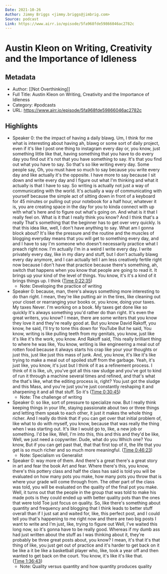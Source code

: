 ```yaml
---
Date: 2021-10-26
Author: Jimmy Briggs <jimmy.briggs@jimbrig.com>
Source: podcast
Link: https://www.airr.io/episode/5fa968fde59866046ac2782c
---
```

# Austin Kleon on Writing, Creativity and the Importance of Idleness

## Metadata
- Author: [[Not Overthinking]]
- Full Title: Austin Kleon on Writing, Creativity and the Importance of Idleness
- Category: #podcasts
- URL: https://www.airr.io/episode/5fa968fde59866046ac2782c

## Highlights
- Speaker 0: the the impact of having a daily blawg. Um, I think for me what is interesting about having ah, blawg or some sort of daily project, even if it's like I post one thing to instagram every day or, you know, just something little like that, having something that you have to do every day you find out it's not that you have something to say. It's that you find out what you have to say. So that's so like writing every day. Some people say, Oh, you must have so much to say because you write every day and like actually it's the opposite. I have more to say because I sit down and write every day and I figure out what I'm thinking and what it actually is that I have to say. So writing is actually not just a way of communicating with the world. It's actually a way of communicating with yourself because the simple act of sitting down in front of a keyboard for 45 minutes or pulling out your notebook for a half hour, whatever it is, you are creating space in the day for you to kinda connect with up with what's here and to figure out what's going on. And what is it that I really feel on. What is it that I really think you know? And I think that's a really That's something that the beginner has to get over very quickly. Is that this idea like, well, I don't have anything to say. What am I gonna block about? It's like the pressure and the routine and the muscles of blogging everyday means that you will get to something every day, and and I have to say I'm someone who doesn't necessarily practice what I preach right now. I'm actually I'm in a weird I write every day. I write privately every day, like in my diary and stuff, but I don't actually blawg every day anymore, and I can actually tell I am less creatively fertile right now because I don't have that practice because there's something, ah, switch that happens when you know that people are going to read it. It brings up your kind of the level of things. You know, it's it's a kind of it brings things up. I think ([Time 0:22:35](https://www.airr.io/quote/5fc53258bb807d658330a591))
    - Note: Developing the practice of writing
- Speaker 0: because, man, there's always something more interesting to do than right. I mean, they're like putting air in the tires, like cleaning out your closet or rearranging your books or, you know, doing your taxes. My taxes Never. I'm working on a book. My taxes get done like so quickly It's always something you'd rather do than right. It's even the great writers, you know? I mean, there are some writers that you know they love it and they're really good at. But you know David Rakoff, you know, he said, I'll try to tone this down for YouTube But he said, You know, writing is like pulling teeth from my genitals, you know, just like it's like it's the work, you know. And Rakoff said, This really brilliant thing to where he was like, You know, writing is like engineering a meal out of rotten food because it always starts his crap like your your thoughts or just this, just like just this mass of junk. And, you know, it's like it's like trying to make a meal out of spoiled stuff from the garbage. Yeah, it's just like, you know, it's just but I think of it as a refinement process. I think of it is like, uh, you've got all this raw sludge and you've got to kind of run it through a machine several times and refined, and that's what the that's like, what the editing process is, right? You just got the sludge and this Mass, and you're just you're just constantly reshaping it and sharpening it and all that stuff. So it's ([Time 0:30:45](https://www.airr.io/quote/5fc53254bb807d12ad30a58d))
    - Note: The challenge of writing
- Speaker 0: so like, sort of pressure to specialize now. But I really think keeping things in your life, staying passionate about two or three things and letting them speak to each other, it just it makes the whole thing richer. And I really do think that if you can get over that initial problem of, like what to do with myself, you know, because that was really the thing when I was starting out. It's like I would go to, like, a new job or something. I'd be like, Well, I'm into this, this and this and they'd be like, Well, we just need a copywriter. Dude, what do you Which one? You know, But if you can get past that, that that first top of it, the life that you get is so much richer and so much more meaningful. ([Time 0:46:23](https://www.airr.io/quote/5fc53229bb807de84e30a577))
    - Note: Specialism vs Generalist
- Speaker 0: way more of them. And there's a great there's a great story in art and fear the book Art and fear. Where there's this, you know, there's this pottery class and half the class has said is told you will be evaluated on how many pots you make, how many pots you throw that is where your grade will come through from. The other part of the class was told, you will be evaluated on the quality of the final pot you make. Well, it turns out that the people in the group that was told to make his made pots is they could ended up with better quality pots than the ones that were told Toe just focus on quality. So, like there's something about quantity and frequency and blogging that I think leads to better stuff overall than if I just sat and waited for, like, this perfect post, and I could tell you that's happening to me right now and there are two big posts I want to write and I'm just, like, trying to figure out Well, I've waited this long now, so it's gonna have to be really good. Whereas if my dumb ass had just written about the stuff as I was thinking about it, they're probably be three great posts about, you know? I mean, it's that it's that thing of like, you just get out of practice and it's harder to get back on it be like a it be like a basketball player who, like, took a year off and then wanted to get back on the court. You know, it's like it's like that. ([Time 1:36:43](https://www.airr.io/quote/5fc53243bb807d55a030a583))
    - Note: Quality versus quantity and how quantity produces quality
